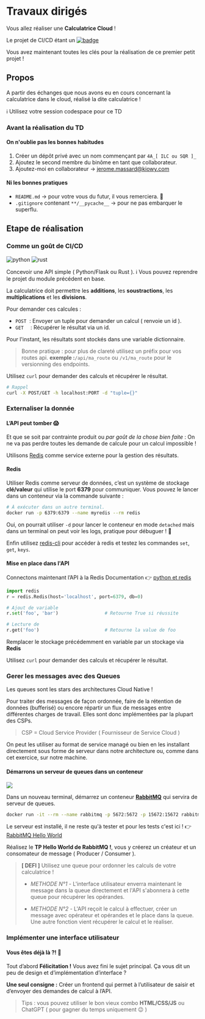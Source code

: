 # Travaux dirigés

Vous allez réaliser une **Calculatrice Cloud** !

Le projet de CI/CD étant un [![badge](https://img.shields.io/badge/PROJET_TERMINÉ_🚀-059142?style=for-the-badge&logoColor=white)](https://dev.to/envoy_/150-badges-for-github-pnk)

Vous avez maintenant toutes les clés pour la réalisation de ce premier petit projet !

## Propos

A partir des échanges que nous avons eu en cours concernant la calculatrice dans le cloud, réalisé la dite calculatrice !

ℹ️ Utilisez votre session codespace pour ce TD

### Avant la réalisation du TD

#### On n'oublie pas les bonnes habitudes

1. Créer un dépôt privé avec un nom commençant par `4A_[ ILC ou SQR ]_`
2. Ajoutez le second membre du binôme en tant que collaborateur.
3. Ajoutez-moi en collaborateur → jerome.massard@kiowy.com

#### Ni les bonnes pratiques

* `README.md` → pour votre vous du futur, il vous remerciera. 🚀
* `.gitignore` contenant `**/__pycache__` → pour ne pas embarquer le superflu.

## Etape de réalisation

### Comme un goût de CI/CD

![python](https://img.shields.io/badge/python-059142?style=for-the-badge&logo=python&logoColor=white) ![rust](https://img.shields.io/badge/Rust-000000?style=for-the-badge&logo=rust&logoColor=white)

Concevoir une API simple ( Python/Flask ou Rust ).
ℹ️ Vous pouvez reprendre le projet du module précédent en base.

La calculatrice doit permettre les **additions**, les **soustractions**, les **multiplications** et les **divisions**.

Pour demander ces calcules :

* `POST` &nbsp;: Envoyer un tuple pour demander un calcul ( renvoie un id ).
* `GET`  &emsp;: Récupérer le résultat via un id.

Pour l'instant, les résultats sont stockés dans une variable dictionnaire.

> Bonne pratique : pour plus de clareté utilisez un préfix pour vos routes api.
> **exemple :**`/api/ma_route` ou `/v1/ma_route` pour le versionning des endpoints.

Utilisez `curl` pour demander des calculs et récupérer le résultat.

```bash
# Rappel
curl -X POST/GET -h localhost:PORT -d "tuple={}"
```

### Externaliser la donnée

#### L’API peut tomber 😱

Et que se soit par contrainte produit ou *par goût de la chose bien faite* :
On ne va pas perdre toutes les demande de calcule pour un calcul impossible !

Utilisons [Redis](https://redis.io/docs/about/) comme service externe pour la gestion des résultats.

#### Redis

Utiliser Redis comme serveur de données, c’est un système de stockage **clé/valeur** qui utilise le port **6379** pour communiquer. Vous pouvez le lancer dans un conteneur via la commande suivante :

```bash
# À exécuter dans un autre terminal.
docker run -p 6379:6379 --name myredis --rm redis
```

Oui, on pourrait utiliser `-d` pour lancer le conteneur en mode `detached` mais dans un terminal on peut voir les logs, pratique pour débuguer ! 🧐

Enfin utilisez [redis-cli](https://redis.io/docs/ui/cli/) pour accéder à redis et testez les commandes `set`, `get`, `keys`.

#### Mise en place dans l'API

Connectons maintenant l’API à la Redis
Documentation 👉 [python et redis](https://pypi.org/project/redis/)

```python
import redis
r = redis.Redis(host='localhost', port=6379, db=0)

# Ajout de variable
r.set('foo', 'bar')                 # Retourne True si réussite

# Lecture de 
r.get('foo')                        # Retourne la value de foo
```

Remplacer le stockage précédemment en variable par un stockage via **Redis**

Utilisez `curl` pour demander des calculs et récupérer le résultat.

### Gerer les messages avec des Queues


Les queues sont les stars des architectures Cloud Native !

Pour traiter des messages de façon ordonnée, faire de la rétention de données (bufferisé) ou encore répartir un flux de messages entre différentes charges de travail. Elles sont donc implémentées par la plupart des CSPs.

> CSP = Cloud Service Provider ( Fournisseur de Service Cloud )

On peut les utiliser au format de service managé ou bien en les installant directement sous forme de serveur dans notre architecture ou, comme dans cet exercice, sur notre machine.

#### Démarrons un serveur de queues dans un conteneur

[![](https://img.shields.io/badge/rabbitmq-%23FF6600.svg?&style=for-the-badge&logo=rabbitmq&logoColor=white)](https://rabbitmq.com/)

Dans un nouveau terminal, démarrez un conteneur [**RabbitMQ**](https://rabbitmq.com/) qui servira de serveur de queues.

```bash
docker run -it --rm --name rabbitmq -p 5672:5672 -p 15672:15672 rabbitmq:3.12-management
```

Le serveur est installé, il ne reste qu'à tester et pour les tests c'est ici ! 👉 [ RabbitMQ Hello World ](https://rabbitmq.com/tutorials/tutorial-one-python.html)

Réalisez le **TP Hello World de RabbitMQ !**, vous y créerez un créateur et un consomateur de message ( Producer / Consumer ).

> **[ DEFI ]** Utilisez une queue pour ordonner les calculs de votre calculatrice ! 
>
>* *METHODE N°1 -* L'interface utilisateur enverra maintenant le message dans la queue directement et l'API s'abonnera à cette queue pour récupérer les opérandes.
>
>* *METHODE N°2 -* L'API reçoit le calcul à effectuer, créer un message avec opérateur et opérandes et le place dans la queue. Une autre fonction vient récupérer le calcul et le réaliser.

### Implémenter une interface utilisateur

#### Vous êtes déjà là ?! 🤯

Tout d’abord **Félicitation !** Vous avez fini le sujet principal.
Ça vous dit un peu de design et d’implémentation d’interface ?

**Une seul consigne :**
Créer un frontend qui permet à l’utilisateur de saisir et d’envoyer des demandes de calcul à l’API.

> Tips : vous pouvez utiliser le bon vieux combo **HTML/CSS/JS** ou ChatGPT ( pour gagner du temps uniquement 😉 )
